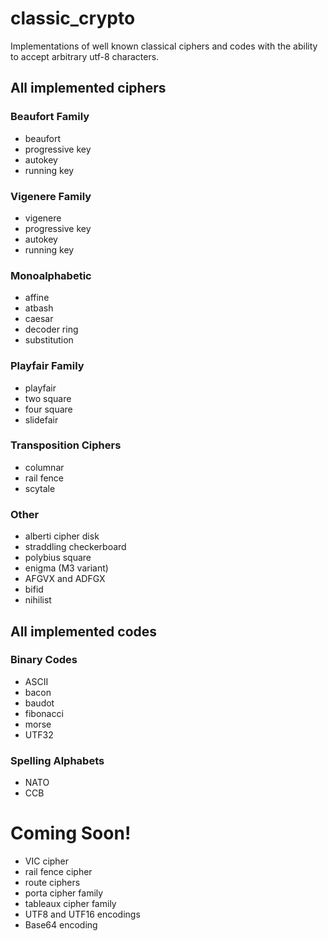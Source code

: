 # classic_crypto

Implementations of well known classical ciphers and codes with the ability to accept arbitrary utf-8 characters.



## All implemented ciphers

### Beaufort Family
* beaufort
* progressive key
* autokey
* running key

### Vigenere Family
* vigenere
* progressive key
* autokey
* running key

### Monoalphabetic
* affine
* atbash
* caesar
* decoder ring
* substitution

### Playfair Family
* playfair
* two square
* four square
* slidefair

### Transposition Ciphers
* columnar
* rail fence
* scytale

### Other
* alberti cipher disk
* straddling checkerboard
* polybius square
* enigma (M3 variant)
* AFGVX and ADFGX
* bifid
* nihilist


## All implemented codes

### Binary Codes
* ASCII
* bacon
* baudot
* fibonacci
* morse
* UTF32

### Spelling Alphabets
* NATO
* CCB



# Coming Soon!
* VIC cipher
* rail fence cipher
* route ciphers
* porta cipher family
* tableaux cipher family
* UTF8 and UTF16 encodings
* Base64 encoding
